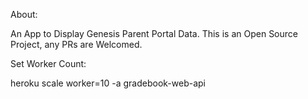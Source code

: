 About: 

An App to Display Genesis Parent Portal Data.
This is an Open Source Project, any PRs are Welcomed.

Set Worker Count:

heroku scale worker=10 -a gradebook-web-api